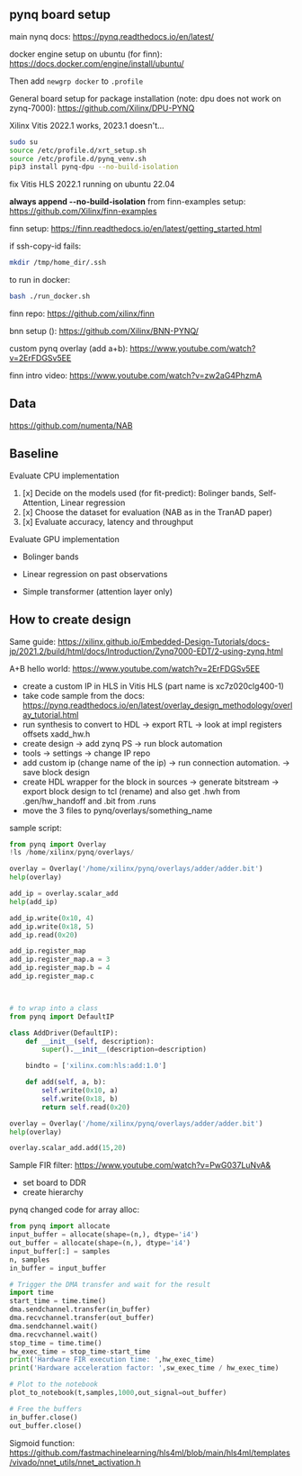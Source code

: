 ## pynq board setup

main nynq docs: https://pynq.readthedocs.io/en/latest/

docker engine setup on ubuntu (for finn): https://docs.docker.com/engine/install/ubuntu/

Then add `newgrp docker` to `.profile`

General board setup for package installation (note: dpu does not work on zynq-7000):
https://github.com/Xilinx/DPU-PYNQ

Xilinx Vitis 2022.1 works, 2023.1 doesn't...

```bash
sudo su
source /etc/profile.d/xrt_setup.sh
source /etc/profile.d/pynq_venv.sh
pip3 install pynq-dpu --no-build-isolation
```

fix Vitis HLS 2022.1 running on ubuntu 22.04

**always append --no-build-isolation**
from finn-examples setup: https://github.com/Xilinx/finn-examples

finn setup: https://finn.readthedocs.io/en/latest/getting_started.html

if ssh-copy-id fails:

```bash
mkdir /tmp/home_dir/.ssh
```

to run in docker:

```bash
bash ./run_docker.sh
```

finn repo: https://github.com/xilinx/finn

bnn setup (): https://github.com/Xilinx/BNN-PYNQ/

custom pynq overlay (add a+b): https://www.youtube.com/watch?v=2ErFDGSv5EE

finn intro video: https://www.youtube.com/watch?v=zw2aG4PhzmA

## Data

https://github.com/numenta/NAB

## Baseline

Evaluate CPU implementation

1. [x] Decide on the models used (for fit-predict): Bolinger bands, Self-Attention, Linear regression
2. [x] Choose the dataset for evaluation (NAB as in the TranAD paper)
3. [x] Evaluate accuracy, latency and throughput

Evaluate GPU implementation

- Bolinger bands

- Linear regression on past observations

- Simple transformer (attention layer only)

## How to create design

Same guide: https://xilinx.github.io/Embedded-Design-Tutorials/docs-jp/2021.2/build/html/docs/Introduction/Zynq7000-EDT/2-using-zynq.html

A+B hello world: https://www.youtube.com/watch?v=2ErFDGSv5EE

- create a custom IP in HLS in Vitis HLS (part name is xc7z020clg400-1)
- take code sample from the docs: https://pynq.readthedocs.io/en/latest/overlay_design_methodology/overlay_tutorial.html
- run synthesis to convert to HDL -> export RTL -> look at impl registers offsets xadd_hw.h
- create design -> add zynq PS -> run block automation
- tools -> settings -> change IP repo
- add custom ip (change name of the ip) -> run connection automation. -> save block design
- create HDL wrapper for the block in sources -> generate bitstream -> export block design to tcl (rename) and also get .hwh from .gen/hw_handoff and .bit from .runs
- move the 3 files to pynq/overlays/something_name

sample script:

```python
from pynq import Overlay
!ls /home/xilinx/pynq/overlays/

overlay = Overlay('/home/xilinx/pynq/overlays/adder/adder.bit')
help(overlay)

add_ip = overlay.scalar_add
help(add_ip)

add_ip.write(0x10, 4)
add_ip.write(0x18, 5)
add_ip.read(0x20)

add_ip.register_map
add_ip.register_map.a = 3
add_ip.register_map.b = 4
add_ip.register_map.c



# to wrap into a class
from pynq import DefaultIP

class AddDriver(DefaultIP):
    def __init__(self, description):
        super().__init__(description=description)

    bindto = ['xilinx.com:hls:add:1.0']

    def add(self, a, b):
        self.write(0x10, a)
        self.write(0x18, b)
        return self.read(0x20)

overlay = Overlay('/home/xilinx/pynq/overlays/adder/adder.bit')
help(overlay)

overlay.scalar_add.add(15,20)
```

Sample FIR filter: https://www.youtube.com/watch?v=PwG037LuNvA&

- set board to DDR
- create hierarchy

pynq changed code for array alloc:

```python
from pynq import allocate
input_buffer = allocate(shape=(n,), dtype='i4')
out_buffer = allocate(shape=(n,), dtype='i4')
input_buffer[:] = samples
n, samples
in_buffer = input_buffer

# Trigger the DMA transfer and wait for the result
import time
start_time = time.time()
dma.sendchannel.transfer(in_buffer)
dma.recvchannel.transfer(out_buffer)
dma.sendchannel.wait()
dma.recvchannel.wait()
stop_time = time.time()
hw_exec_time = stop_time-start_time
print('Hardware FIR execution time: ',hw_exec_time)
print('Hardware acceleration factor: ',sw_exec_time / hw_exec_time)

# Plot to the notebook
plot_to_notebook(t,samples,1000,out_signal=out_buffer)

# Free the buffers
in_buffer.close()
out_buffer.close()
```

Sigmoid function: https://github.com/fastmachinelearning/hls4ml/blob/main/hls4ml/templates/vivado/nnet_utils/nnet_activation.h
